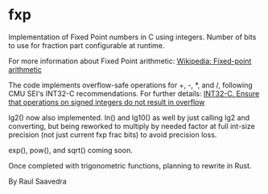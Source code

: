 # fxp
Implementation of Fixed Point numbers in C using integers. Number of bits
to use for fraction part configurable at runtime.

For more information about Fixed Point arithmetic:
[Wikipedia: Fixed-point arithmetic](https://en.wikipedia.org/wiki/Fixed-point_arithmetic)

The code implements overflow-safe operations for +, -, *, and /,
following CMU SEI's INT32-C recommendations. For further details:
[INT32-C. Ensure that operations on signed integers do not result in overflow](https://wiki.sei.cmu.edu/confluence/display/c/INT32-C.+Ensure+that+operations+on+signed+integers+do+not+result+in+overflow)

lg2() now also implemented. ln() and lg10() as well by just calling lg2 and 
converting, but being reworked to multiply by needed factor at full 
int-size precision (not just current fxp frac bits) to avoid precision loss.

exp(), pow(), and sqrt() coming soon.

Once completed with trigonometric functions, planning to rewrite in Rust.

By Raul Saavedra
